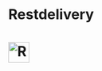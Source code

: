 <h1>Restdelivery<h1>



<img src="![alt tag](https://raw.githubusercontent.com/JoseRafael97/rest-delivery-jsf-primefaces-jpa-cdi-/blob/master/2.IMPLEMENTAÇÂO/rest-delivery/src/main/webapp/resources/images/login.png)" alt="Restdelivery" height="42" width="42" >

